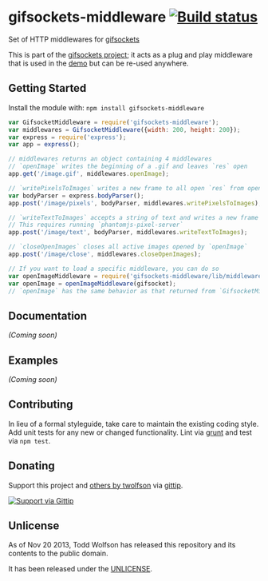 # gifsockets-middleware [![Build status](https://travis-ci.org/twolfson/gifsockets-middleware.png?branch=master)](https://travis-ci.org/twolfson/gifsockets-middleware)

Set of HTTP middlewares for [gifsockets][]

This is part of the [gifsockets project][]; it acts as a plug and play middleware that is used in the [demo][gifsockets project] but can be re-used anywhere.

[gifsockets]: https://github.com/twolfson/gifsockets
[gifsockets project]: https://github.com/twolfson/gifsockets-server

## Getting Started
Install the module with: `npm install gifsockets-middleware`

```javascript
var GifsocketMiddleware = require('gifsockets-middleware');
var middlewares = GifsocketMiddleware({width: 200, height: 200});
var express = require('express');
var app = express();

// middlewares returns an object containing 4 middlewares
// `openImage` writes the beginning of a .gif and leaves `res` open
app.get('/image.gif', middlewares.openImage);

// `writePixelsToImages` writes a new frame to all open `res` from openImage
var bodyParser = express.bodyParser();
app.post('/image/pixels', bodyParser, middlewares.writePixelsToImages);

// `writeTextToImages` accepts a string of text and writes a new frame
// This requires running `phantomjs-pixel-server`
app.post('/image/text', bodyParser, middlewares.writeTextToImages);

// `closeOpenImages` closes all active images opened by `openImage`
app.post('/image/close', middlewares.closeOpenImages);

// If you want to load a specific middleware, you can do so
var openImageMiddleware = require('gifsockets-middleware/lib/middlewares/open-image');
var openImage = openImageMiddleware(gifsocket);
// `openImage` has the same behavior as that returned from `GifsocketMiddleware`
```

## Documentation
_(Coming soon)_

## Examples
_(Coming soon)_

## Contributing
In lieu of a formal styleguide, take care to maintain the existing coding style. Add unit tests for any new or changed functionality. Lint via [grunt](https://github.com/gruntjs/grunt) and test via `npm test`.

## Donating
Support this project and [others by twolfson][gittip] via [gittip][].

[![Support via Gittip][gittip-badge]][gittip]

[gittip-badge]: https://rawgithub.com/twolfson/gittip-badge/master/dist/gittip.png
[gittip]: https://www.gittip.com/twolfson/

## Unlicense
As of Nov 20 2013, Todd Wolfson has released this repository and its contents to the public domain.

It has been released under the [UNLICENSE][].

[UNLICENSE]: UNLICENSE

